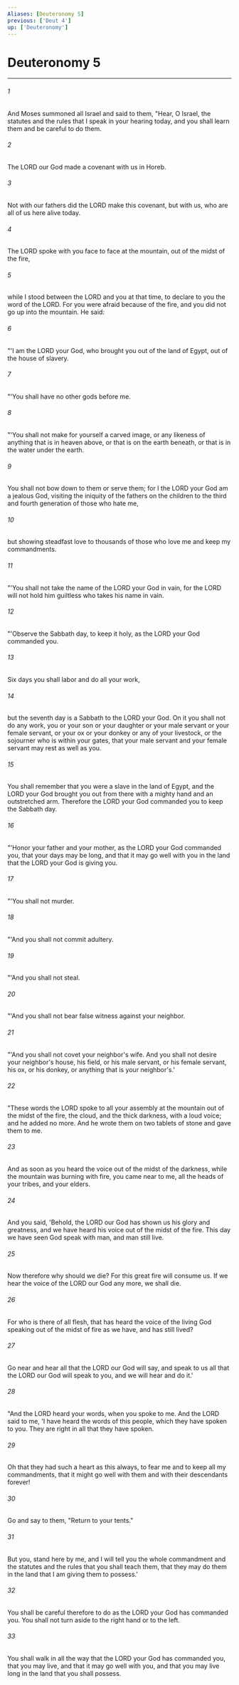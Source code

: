 ```yaml
---
Aliases: [Deuteronomy 5]
previous: ['Deut 4']
up: ['Deuteronomy']
---
```

# Deuteronomy 5

***

 

###### 1 
And Moses summoned all Israel and said to them, "Hear, O Israel, the statutes and the rules that I speak in your hearing today, and you shall learn them and be careful to do them. 
 

###### 2 
The LORD our God made a covenant with us in Horeb. 
 

###### 3 
Not with our fathers did the LORD make this covenant, but with us, who are all of us here alive today. 
 

###### 4 
The LORD spoke with you face to face at the mountain, out of the midst of the fire, 
 

###### 5 
while I stood between the LORD and you at that time, to declare to you the word of the LORD. For you were afraid because of the fire, and you did not go up into the mountain. He said:
 
 

###### 6 
"'I am the LORD your God, who brought you out of the land of Egypt, out of the house of slavery.
 
 

###### 7 
"'You shall have no other gods before me.
 
 

###### 8 
"'You shall not make for yourself a carved image, or any likeness of anything that is in heaven above, or that is on the earth beneath, or that is in the water under the earth. 
 

###### 9 
You shall not bow down to them or serve them; for I the LORD your God am a jealous God, visiting the iniquity of the fathers on the children to the third and fourth generation of those who hate me, 
 

###### 10 
but showing steadfast love to thousands of those who love me and keep my commandments.
 
 

###### 11 
"'You shall not take the name of the LORD your God in vain, for the LORD will not hold him guiltless who takes his name in vain.
 
 

###### 12 
"'Observe the Sabbath day, to keep it holy, as the LORD your God commanded you. 
 

###### 13 
Six days you shall labor and do all your work, 
 

###### 14 
but the seventh day is a Sabbath to the LORD your God. On it you shall not do any work, you or your son or your daughter or your male servant or your female servant, or your ox or your donkey or any of your livestock, or the sojourner who is within your gates, that your male servant and your female servant may rest as well as you. 
 

###### 15 
You shall remember that you were a slave in the land of Egypt, and the LORD your God brought you out from there with a mighty hand and an outstretched arm. Therefore the LORD your God commanded you to keep the Sabbath day.
 
 

###### 16 
"'Honor your father and your mother, as the LORD your God commanded you, that your days may be long, and that it may go well with you in the land that the LORD your God is giving you.
 
 

###### 17 
"'You shall not murder.
 
 

###### 18 
"'And you shall not commit adultery.
 
 

###### 19 
"'And you shall not steal.
 
 

###### 20 
"'And you shall not bear false witness against your neighbor.
 
 

###### 21 
"'And you shall not covet your neighbor's wife. And you shall not desire your neighbor's house, his field, or his male servant, or his female servant, his ox, or his donkey, or anything that is your neighbor's.'
 
 

###### 22 
"These words the LORD spoke to all your assembly at the mountain out of the midst of the fire, the cloud, and the thick darkness, with a loud voice; and he added no more. And he wrote them on two tablets of stone and gave them to me. 
 

###### 23 
And as soon as you heard the voice out of the midst of the darkness, while the mountain was burning with fire, you came near to me, all the heads of your tribes, and your elders. 
 

###### 24 
And you said, 'Behold, the LORD our God has shown us his glory and greatness, and we have heard his voice out of the midst of the fire. This day we have seen God speak with man, and man still live. 
 

###### 25 
Now therefore why should we die? For this great fire will consume us. If we hear the voice of the LORD our God any more, we shall die. 
 

###### 26 
For who is there of all flesh, that has heard the voice of the living God speaking out of the midst of fire as we have, and has still lived? 
 

###### 27 
Go near and hear all that the LORD our God will say, and speak to us all that the LORD our God will speak to you, and we will hear and do it.'
 
 

###### 28 
"And the LORD heard your words, when you spoke to me. And the LORD said to me, 'I have heard the words of this people, which they have spoken to you. They are right in all that they have spoken. 
 

###### 29 
Oh that they had such a heart as this always, to fear me and to keep all my commandments, that it might go well with them and with their descendants forever! 
 

###### 30 
Go and say to them, "Return to your tents." 
 

###### 31 
But you, stand here by me, and I will tell you the whole commandment and the statutes and the rules that you shall teach them, that they may do them in the land that I am giving them to possess.' 
 

###### 32 
You shall be careful therefore to do as the LORD your God has commanded you. You shall not turn aside to the right hand or to the left. 
 

###### 33 
You shall walk in all the way that the LORD your God has commanded you, that you may live, and that it may go well with you, and that you may live long in the land that you shall possess.
 
